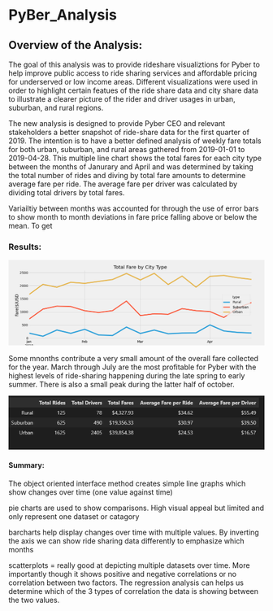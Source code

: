 # PyBer_Analysis

 
 



##   Overview of the Analysis:
 
 
 The goal of this analysis was to provide rideshare visualiztions for Pyber to help improve public access to ride sharing services and affordable pricing for underserved or low income areas.  Different visualizations were used in order to highlight certain featues of the ride share data and city share data to illustrate a clearer picture of the rider and driver usages in urban, suburban, and rural regions.
 
The new analysis is designed to provide Pyber CEO and relevant stakeholders a better snapshot of ride-share data for the first quarter of 2019. The intention is to have a better defined analysis of weekly fare totals for both urban, suburban, and rural areas gathered from 2019-01-01 to 2019-04-28. This multiple line chart shows the total fares for each city type between the months of Janurary and April and was determined by taking the total number of rides and diving by total fare amounts to determine average fare per ride. The average fare per driver was calculated by dividing total drivers by total fares.  


 
 Variailtiy between months was accounted for through the use of error bars to show month to month deviations in fare price falling above or below the mean. To get 
 
 
 
 
 
 
 

 
 
 
 
 
 ### Results:
 
 ![This is an image](https://github.com/rhutDU18/PyBer_Analysis/blob/main/Analysis/Pyber_fare_summary.png?raw=true)
 
 
 
 
 
 Some mnonths contribute a very small amount of the overall fare collected for the year. March through July are the most profitable for Pyber with the highest levels of ride-sharing happening during the late spring to early summer. There is also a small peak during the latter half of october. 
 
 
 
 
 
 ![This is an image](https://github.com/rhutDU18/PyBer_Analysis/blob/main/Analysis/Pyber_Summary_DF.png?raw=true)
 
 
 

 
 
 
 
 
 
 
 
 #### Summary:
 
 The object oriented interface method creates simple line graphs which show changes over time (one value against time)
 
 
 pie charts are used to show comparisons. High visual appeal but limited and only represent one dataset or catagory
 
 
 
 barcharts help display changes over time with multiple values. By inverting the axis we can show ride sharing data differently to emphasize which months 
 
 
 
 
scatterplots = really good at depicting multiple datasets over time. More importantly though it shows positive and negative correlations or no correlation between two factors. The regression analysis can helps us determine which of the 3 types of correlation the data is showing between the two values. 
 
 
